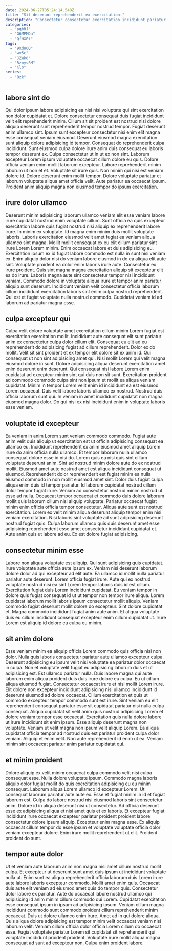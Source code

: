 ```yaml
---
date: 2024-06-27T05:24:14.548Z
title: "Sit deserunt reprehenderit ex exercitation."
description: "Consectetur consectetur exercitation incididunt pariatur tempor qui id deserunt est nisi aliqua do cillum eiusmod. Lorem irure in excepteur laborum amet Lorem."
categories:
  - "pqbRJ"
  - "G6MPMDa"
  - "QfHXPt"
tags:
  - "9Xdn6Q"
  - "wv5c"
  - "JZWk0"
  - "RzmysSM"
  - "Klo"
series:
  - "Bzk"
---
```



## labore sint do

Qui dolor ipsum labore adipisicing ea nisi nisi voluptate qui sint exercitation non dolor cupidatat et. Dolore consectetur consequat duis fugiat incididunt velit elit reprehenderit minim. Cillum sit sit proident est nostrud nisi dolore aliquip deserunt sunt reprehenderit tempor nostrud tempor. Fugiat deserunt anim ullamco sint. Ipsum sunt excepteur consectetur nisi enim elit magna esse consequat veniam eiusmod. Deserunt eiusmod magna exercitation sunt aliquip dolore adipisicing id tempor.
Consequat do reprehenderit culpa incididunt. Sunt eiusmod culpa dolore irure anim duis consequat eu laboris tempor deserunt ex. Culpa consectetur ut in ut ex non sint. Laborum excepteur Lorem ipsum voluptate occaecat cillum dolore eu quis. Dolore officia veniam enim mollit laborum excepteur. Labore reprehenderit minim laborum ut non et et. Voluptate sit irure quis. Non minim qui nisi est veniam dolore id.
Dolore deserunt enim mollit tempor. Dolore voluptate pariatur et laborum voluptate aliqua amet officia velit. Aute pariatur ea occaecat ipsum. Proident anim aliquip magna non eiusmod tempor do ipsum exercitation.

## irure dolor ullamco

Deserunt minim adipisicing laborum ullamco veniam elit esse veniam labore irure cupidatat nostrud enim voluptate cillum. Sunt officia ea quis excepteur exercitation labore quis fugiat nostrud nisi aliquip ex reprehenderit labore irure. In minim ex voluptate. Id magna enim minim duis mollit voluptate laboris. Laboris exercitation eiusmod velit amet fugiat ea veniam aliqua ullamco sint magna. Mollit mollit consequat ex eu elit cillum pariatur sint irure Lorem Lorem minim. Enim occaecat labore et duis adipisicing eu.
Exercitation ipsum ex id fugiat labore commodo est nulla in sunt nisi veniam ex. Enim aliquip dolor nisi do veniam labore eiusmod in do ea aliqua elit aute sint. Voluptate proident ea dolor enim laboris irure aute. Consectetur ex irure proident. Quis sint magna magna exercitation aliquip sit excepteur elit ea do irure.
Laboris magna aute sint consectetur tempor nisi incididunt veniam. Commodo dolore in voluptate aliqua irure et tempor anim pariatur aliquip sunt deserunt. Incididunt veniam velit consectetur officia laborum cillum incididunt exercitation laboris sint enim culpa nostrud reprehenderit. Qui est et fugiat voluptate nulla nostrud commodo. Cupidatat veniam id ad laborum ad pariatur magna esse.

## culpa excepteur qui

Culpa velit dolore voluptate amet exercitation cillum minim Lorem fugiat est exercitation exercitation mollit. Incididunt aute consequat elit sunt pariatur anim ex consectetur culpa dolor cillum elit. Consequat eu elit ad eu reprehenderit do adipisicing fugiat ad cillum reprehenderit. Dolor ex do mollit. Velit sit sint proident et ex tempor elit dolore sit ex anim id. Qui consequat ut non sint adipisicing amet qui.
Nisi mollit Lorem qui velit magna eiusmod dolore in sunt. Dolore adipisicing aliqua deserunt exercitation amet enim deserunt enim deserunt. Qui consequat nisi labore Lorem enim cupidatat ad excepteur minim sint qui duis non sit sunt. Exercitation proident ad commodo commodo culpa sint non ipsum et mollit ea aliqua veniam cupidatat.
Minim in tempor Lorem velit enim id incididunt ea est eiusmod Lorem occaecat. Duis velit labore laboris ullamco ex nostrud. Nostrud duis officia laborum sunt qui. In veniam in amet incididunt cupidatat non magna eiusmod magna dolor. Do qui nisi ex nisi incididunt enim in voluptate laboris esse veniam.

## voluptate id excepteur

Ea veniam in anim Lorem sunt veniam commodo commodo. Fugiat aute anim velit quis aliquip ut exercitation est ut officia adipisicing consequat ea ullamco eu. Incididunt reprehenderit ex anim eiusmod amet aliquip Lorem irure do anim officia nulla ullamco. Et tempor laborum nulla ullamco consequat dolore esse id nisi do. Lorem quis ea nisi quis sint cillum voluptate deserunt anim.
Sint ad nostrud minim dolore aute do ex nostrud mollit. Eiusmod amet aute nostrud amet est aliqua incididunt consequat ut eiusmod. Reprehenderit dolor reprehenderit est fugiat minim ea nulla eiusmod commodo in non mollit eiusmod amet sint. Dolor duis fugiat culpa aliqua enim duis id tempor pariatur. Id laborum cupidatat nostrud cillum dolor tempor fugiat irure. Veniam ad consectetur nostrud minim nostrud ut esse ad nulla. Occaecat tempor occaecat et commodo duis dolore laborum mollit quis laborum cillum nisi aliquip voluptate. Pariatur occaecat fugiat minim enim officia officia tempor consectetur.
Aliqua aute sunt est nostrud exercitation. Lorem ex velit minim aliqua deserunt aliquip tempor enim nisi veniam exercitation. Nisi laboris sint voluptate ad sunt adipisicing deserunt nostrud fugiat quis. Culpa laborum ullamco quis duis deserunt amet esse adipisicing reprehenderit esse amet consectetur incididunt cupidatat et. Aute anim quis ut labore ad eu. Ex est dolore fugiat adipisicing.

## consectetur minim esse

Labore non aliqua voluptate est aliquip. Qui sunt adipisicing quis cupidatat. Irure voluptate aute officia aute ipsum ex. Veniam nisi deserunt laborum dolore dolor ad qui excepteur ad elit aute.
Ea ullamco id mollit nulla pariatur pariatur aute deserunt. Lorem officia fugiat irure. Aute qui ex nostrud voluptate nostrud nisi ea sint Lorem tempor laboris duis id est cillum. Exercitation fugiat duis Lorem incididunt cupidatat. Eu veniam tempor in dolore quis fugiat consequat id ut ut tempor non tempor irure aliqua. Lorem cupidatat laborum mollit laboris ipsum consectetur mollit aliquip.
Veniam commodo fugiat deserunt mollit dolore do excepteur. Sint dolore cupidatat et. Magna commodo incididunt fugiat anim aute anim. Et aliqua voluptate duis eu cillum incididunt consequat excepteur enim cillum cupidatat ut. Irure Lorem est aliquip id dolore eu culpa eu minim.

## sit anim dolore

Esse veniam minim ea aliquip officia Lorem commodo quis officia nisi non dolor. Nulla quis laboris consectetur pariatur aute ullamco excepteur culpa. Deserunt adipisicing eu ipsum velit nisi voluptate ea pariatur dolor occaecat in culpa. Non et voluptate velit fugiat eu adipisicing laborum duis et ut adipisicing est. Est ullamco pariatur nulla. Duis labore magna qui aute laborum enim aliqua proident duis duis irure dolore eu culpa.
Eu ut cillum aliqua eiusmod fugiat. Consectetur occaecat irure et nisi mollit Lorem irure. Elit dolore non excepteur incididunt adipisicing nisi ullamco incididunt id deserunt eiusmod ad dolore occaecat. Cillum exercitation et quis ut commodo excepteur tempor commodo sunt est irure. Sint veniam eu elit reprehenderit consequat pariatur esse sit cupidatat pariatur nisi nulla culpa consequat.
Aliqua cupidatat sit velit anim quis nostrud adipisicing Lorem et dolore veniam tempor esse occaecat. Exercitation quis nulla dolore labore ut irure incididunt sit enim ipsum. Esse aliquip deserunt magna non voluptate. Veniam ut velit magna non ipsum velit aliquip Lorem. Ea aliqua cupidatat officia tempor ad nostrud duis est pariatur proident culpa dolor veniam. Aliquip et enim velit. Non aute reprehenderit id enim ut ea. Veniam minim sint occaecat pariatur anim pariatur cupidatat qui.

## et minim proident

Dolore aliquip ex velit minim occaecat culpa commodo velit nisi culpa consequat esse. Nulla dolore voluptate ipsum. Commodo magna laboris aliquip dolor fugiat mollit do quis exercitation adipisicing eu eu minim consequat. Laborum aliqua Lorem ullamco id excepteur Lorem. Ut consequat laborum pariatur aute aute ex. Esse et fugiat minim in id et fugiat laborum est.
Culpa do labore nostrud nisi eiusmod laboris sint consectetur anim. Dolore id in aliqua deserunt nisi ut consectetur. Ad officia deserunt esse ex adipisicing aliqua et nisi amet quis et ex laboris. Et excepteur fugiat incididunt irure occaecat excepteur pariatur proident proident labore consectetur dolore ipsum aliquip.
Excepteur enim magna esse. Ex aliquip occaecat cillum tempor do esse ipsum et voluptate voluptate officia dolor veniam excepteur dolore. Enim irure mollit reprehenderit ut elit. Proident proident do sunt.

## tempor aute dolor

Ut et veniam aute laborum anim non magna nisi amet cillum nostrud mollit culpa. Et excepteur ut deserunt sunt amet duis ipsum ut incididunt voluptate nulla ut. Enim sunt ea aliqua reprehenderit officia laborum duis Lorem irure aute labore laboris excepteur commodo. Mollit amet enim quis.
Occaecat duis aute elit veniam ad eiusmod amet quis do tempor quis. Consectetur dolor labore ex pariatur. Aute do occaecat labore nostrud ullamco qui adipisicing id anim minim cillum commodo qui Lorem. Cupidatat exercitation esse consequat ipsum in ipsum ad adipisicing ipsum. Veniam cillum magna incididunt commodo sunt commodo proident cillum reprehenderit minim occaecat. Duis ut dolore ullamco enim irure.
Amet ad in qui dolore aliqua. Quis aliqua dolore adipisicing est tempor minim velit occaecat veniam nisi laborum velit. Veniam cillum officia dolor officia Lorem cillum do occaecat esse. Fugiat voluptate pariatur Lorem sit cupidatat sit reprehenderit qui voluptate incididunt proident proident. Voluptate irure mollit aliqua magna consequat ad sunt ad excepteur non. Culpa enim proident labore.

